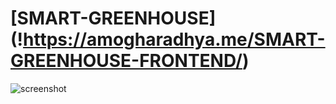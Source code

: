 # [SMART-GREENHOUSE] (!https://amogharadhya.me/SMART-GREENHOUSE-FRONTEND/)

![screenshot](https://user-images.githubusercontent.com/22789793/122227851-e678d800-ced4-11eb-9a9a-717bd6afd540.jpg)
